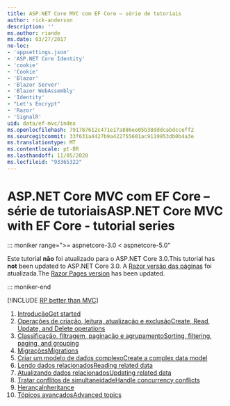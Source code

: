 ```yaml
---
title: ASP.NET Core MVC com EF Core – série de tutoriais
author: rick-anderson
description: ''
ms.author: riande
ms.date: 03/27/2017
no-loc:
- 'appsettings.json'
- 'ASP.NET Core Identity'
- 'cookie'
- 'Cookie'
- 'Blazor'
- 'Blazor Server'
- 'Blazor WebAssembly'
- 'Identity'
- "Let's Encrypt"
- 'Razor'
- 'SignalR'
uid: data/ef-mvc/index
ms.openlocfilehash: 791787612c471e17a886ee05b38dddcabdcceff2
ms.sourcegitcommit: 33f631a4427b9a422755601ac9119953db0b4a3e
ms.translationtype: MT
ms.contentlocale: pt-BR
ms.lasthandoff: 11/05/2020
ms.locfileid: "93365322"
---
```

# <a name="aspnet-core-mvc-with-ef-core---tutorial-series"></a><span data-ttu-id="e6171-102">ASP.NET Core MVC com EF Core – série de tutoriais</span><span class="sxs-lookup"><span data-stu-id="e6171-102">ASP.NET Core MVC with EF Core - tutorial series</span></span>

::: moniker range=">= aspnetcore-3.0 < aspnetcore-5.0"

<span data-ttu-id="e6171-103">Este tutorial **não** foi atualizado para o ASP.NET Core 3.0.</span><span class="sxs-lookup"><span data-stu-id="e6171-103">This tutorial has **not** been updated to ASP.NET Core 3.0.</span></span> <span data-ttu-id="e6171-104">A [ Razor versão das páginas](xref:data/ef-rp/intro) foi atualizada.</span><span class="sxs-lookup"><span data-stu-id="e6171-104">The [Razor Pages version](xref:data/ef-rp/intro) has been updated.</span></span>

::: moniker-end

[!INCLUDE [RP better than MVC](../../includes/RP-EF/rp-over-mvc.md)]

1. [<span data-ttu-id="e6171-105">Introdução</span><span class="sxs-lookup"><span data-stu-id="e6171-105">Get started</span></span>](xref:data/ef-mvc/intro)
1. [<span data-ttu-id="e6171-106">Operações de criação, leitura, atualização e exclusão</span><span class="sxs-lookup"><span data-stu-id="e6171-106">Create, Read, Update, and Delete operations</span></span>](xref:data/ef-mvc/crud)
1. [<span data-ttu-id="e6171-107">Classificação, filtragem, paginação e agrupamento</span><span class="sxs-lookup"><span data-stu-id="e6171-107">Sorting, filtering, paging, and grouping</span></span>](xref:data/ef-mvc/sort-filter-page)
1. [<span data-ttu-id="e6171-108">Migrações</span><span class="sxs-lookup"><span data-stu-id="e6171-108">Migrations</span></span>](xref:data/ef-mvc/migrations)
1. [<span data-ttu-id="e6171-109">Criar um modelo de dados complexo</span><span class="sxs-lookup"><span data-stu-id="e6171-109">Create a complex data model</span></span>](xref:data/ef-mvc/complex-data-model)
1. [<span data-ttu-id="e6171-110">Lendo dados relacionados</span><span class="sxs-lookup"><span data-stu-id="e6171-110">Reading related data</span></span>](xref:data/ef-mvc/read-related-data)
1. [<span data-ttu-id="e6171-111">Atualizando dados relacionados</span><span class="sxs-lookup"><span data-stu-id="e6171-111">Updating related data</span></span>](xref:data/ef-mvc/update-related-data)
1. [<span data-ttu-id="e6171-112">Tratar conflitos de simultaneidade</span><span class="sxs-lookup"><span data-stu-id="e6171-112">Handle concurrency conflicts</span></span>](xref:data/ef-mvc/concurrency)
1. [<span data-ttu-id="e6171-113">Herança</span><span class="sxs-lookup"><span data-stu-id="e6171-113">Inheritance</span></span>](xref:data/ef-mvc/inheritance)
1. [<span data-ttu-id="e6171-114">Tópicos avançados</span><span class="sxs-lookup"><span data-stu-id="e6171-114">Advanced topics</span></span>](xref:data/ef-mvc/advanced)
